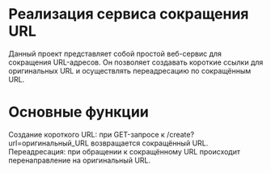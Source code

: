 # Реализация сервиса сокращения URL
Данный проект представляет собой простой веб-сервис для сокращения URL-адресов. 
Он позволяет создавать короткие ссылки для оригинальных URL и осуществлять переадресацию по сокращённым URL.

# Основные функции
Создание короткого URL: при GET-запросе к /create?url=оригинальный_URL возвращается сокращённый URL.
Переадресация: при обращении к сокращённому URL происходит перенаправление на оригинальный URL.
